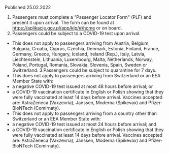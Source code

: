 Published 25.02.2022
1. Passengers must complete a "Passenger Locator Form" (PLF) and present it upon arrival. The form can be found at <a href="https://aplikacje.gov.pl/app/klp/#/home">https://aplikacje.gov.pl/app/klp/#/home</a> or on board.
2. Passengers could be subject to a COVID-19 test upon arrival.
- This does not apply to passengers arriving from Austria, Belgium, Bulgaria, Croatia, Cyprus, Czechia, Denmark, Estonia, Finland, France, Germany, Greece, Hungary, Iceland, Ireland (Rep.), Italy, Latvia, Liechtenstein, Lithuania, Luxembourg, Malta, Netherlands, Norway, Poland, Portugal, Romania, Slovakia, Slovenia, Spain, Sweden or Switzerland.
3.Passengers could be subject to quarantine for 7 days.
- This does not apply to passengers arriving from Switzerland or an EEA Member State with:
- a negative COVID-19 test issued at most 48 hours before arrival; or
- a COVID-19 vaccination certificate in English or Polish showing that they were fully vaccinated at least 14 days before arrival. Vaccines accepted are: AstraZeneca (Vaxzevria), Janssen, Moderna (Spikevax) and Pfizer-BioNTech (Comirnaty).
- This does not apply to passengers arriving from a country other than Switzerland or an EEA Member State with:
- a negative COVID-19 test issued at most 24 hours before arrival; and
- a COVID-19 vaccination certificate in English or Polish showing that they were fully vaccinated at least 14 days before arrival. Vaccines accepted are: AstraZeneca (Vaxzevria), Janssen, Moderna (Spikevax) and Pfizer-BioNTech (Comirnaty).